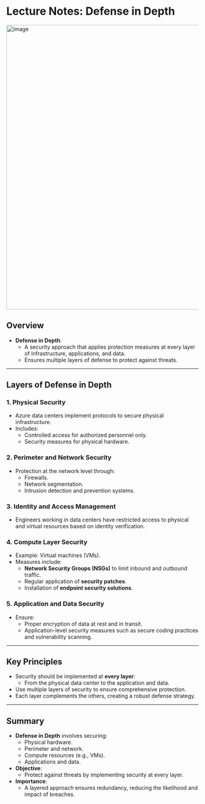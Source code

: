 
# Lecture Notes: Defense in Depth

<img width="743" alt="image" src="https://github.com/user-attachments/assets/73fe8603-21d6-4d00-a7f9-e485e3f9e30a" />


## Overview
- **Defense in Depth**:
  - A security approach that applies protection measures at every layer of infrastructure, applications, and data.
  - Ensures multiple layers of defense to protect against threats.

---

## Layers of Defense in Depth

### 1. **Physical Security**
- Azure data centers implement protocols to secure physical infrastructure.
- Includes:
  - Controlled access for authorized personnel only.
  - Security measures for physical hardware.

### 2. **Perimeter and Network Security**
- Protection at the network level through:
  - Firewalls.
  - Network segmentation.
  - Intrusion detection and prevention systems.

### 3. **Identity and Access Management**
- Engineers working in data centers have restricted access to physical and virtual resources based on identity verification.

### 4. **Compute Layer Security**
- Example: Virtual machines (VMs).
- Measures include:
  - **Network Security Groups (NSGs)** to limit inbound and outbound traffic.
  - Regular application of **security patches**.
  - Installation of **endpoint security solutions**.

### 5. **Application and Data Security**
- Ensure:
  - Proper encryption of data at rest and in transit.
  - Application-level security measures such as secure coding practices and vulnerability scanning.

---

## Key Principles
- Security should be implemented at **every layer**:
  - From the physical data center to the application and data.
- Use multiple layers of security to ensure comprehensive protection.
- Each layer complements the others, creating a robust defense strategy.

---

## Summary
- **Defense in Depth** involves securing:
  - Physical hardware.
  - Perimeter and network.
  - Compute resources (e.g., VMs).
  - Applications and data.
- **Objective**:
  - Protect against threats by implementing security at every layer.
- **Importance**:
  - A layered approach ensures redundancy, reducing the likelihood and impact of breaches.

